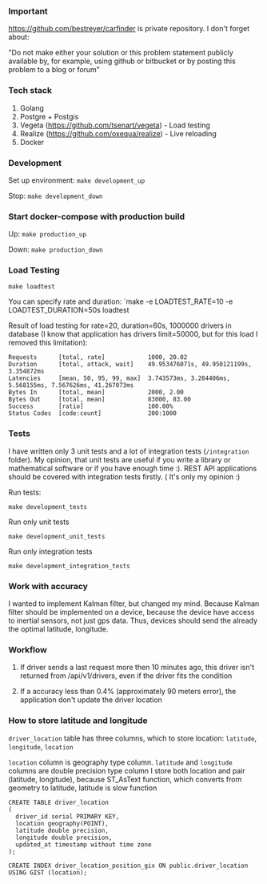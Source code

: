### Important
https://github.com/bestreyer/carfinder is private repository. I don't forget about:

"Do not make either your solution or this problem statement publicly available by, for
example, using github or bitbucket or by posting this problem to a blog or forum"

### Tech stack

1. Golang
2. Postgre + Postgis
3. Vegeta (https://github.com/tsenart/vegeta) - Load testing
4. Realize (https://github.com/oxequa/realize) - Live reloading
5. Docker

### Development
Set up environment:
`make development_up`

Stop:
`make development_down`

### Start docker-compose with production build
Up:
`make production_up`

Down:
`make production_down`

### Load Testing

`make loadtest`

You can specify rate and duration:
`make -e LOADTEST_RATE=10 -e LOADTEST_DURATION=50s loadtest

Result of load testing for rate=20, duration=60s, 1000000 drivers in database (I know that application has drivers limit=50000,
but for this load I removed this limitation):

```
Requests      [total, rate]            1000, 20.02
Duration      [total, attack, wait]    49.953476071s, 49.950121199s, 3.354872ms
Latencies     [mean, 50, 95, 99, max]  3.743573ms, 3.284406ms, 5.568155ms, 7.567626ms, 41.267073ms
Bytes In      [total, mean]            2000, 2.00
Bytes Out     [total, mean]            83000, 83.00
Success       [ratio]                  100.00%
Status Codes  [code:count]             200:1000
```

### Tests
I have written only 3 unit tests and a lot of integration tests (`/integration` folder).
My opinion, that unit tests are useful if you write a library or mathematical software or if you have enough time :).
REST API applications should be covered with integration tests firstly. ( It's only my opinion :)

Run tests:
```
make development_tests
```

Run only unit tests
```
make development_unit_tests
```

Run only integration tests
```
make development_integration_tests
```


### Work with accuracy

I wanted to implement Kalman filter, but changed my mind.
Because Kalman filter should be implemented on a device, because the device have access to inertial sensors, not just gps data.
Thus, devices should send the already the optimal latitude, longitude.

### Workflow

1. If driver sends a last request more then 10 minutes ago, this driver isn't returned from /api/v1/drivers,
even if the driver fits the condition

2. If a accuracy less than 0.4% (approximately 90 meters error), the application don't update the driver location

### How to store latitude and longitude
`driver_location` table has three columns, which to store location: `latitude`, `longitude`, `location`

`location` column is geography type column. `latitude` and `longitude` columns are double precision type column
I store both location and pair (latitude, longitude), because ST_AsText function, which converts from geometry to latitude, latitude is slow function

```
CREATE TABLE driver_location
(
  driver_id serial PRIMARY KEY,
  location geography(POINT),
  latitude double precision,
  longitude double precision,
  updated_at timestamp without time zone
);

CREATE INDEX driver_location_position_gix ON public.driver_location USING GIST (location);
```